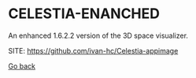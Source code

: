# CELESTIA-ENANCHED
 
 An enhanced 1.6.2.2 version of the 3D space visualizer.
 
 SITE: https://github.com/ivan-hc/Celestia-appimage

 [Go back](https://portable-linux-apps.github.io/apps.html)
